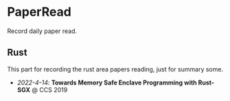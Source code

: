 # PaperRead
Record daily paper read.
## Rust
This part for recording the rust area papers reading, just for summary some.
- *2022-4-14*: **Towards Memory Safe Enclave Programming with Rust-SGX** @ CCS 2019
